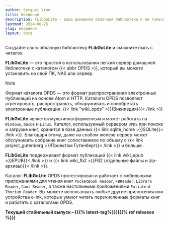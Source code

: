 ```yaml
---
author: Serguei Vine
title: Введение
description: FLibGoLite - ваша домашняя облачная библиотека и не только
lastmod: 2024-08-25
slug: введение
layout: docs
---
```


Создайте свою облачную библиотеку __FLibGoLite__ и смахните пыль с читалок

__FLibGoLite__ — это простой в использовании легкий сервер домашней библиотеки с каталогом {{< abbr OPDS >}}, который вы можете установить на свой ПК, NAS или сервер.  

> [!NOTE]
> Формат каталога OPDS — это формат распространения электронных публикаций на основе Atom и HTTP. Каталоги OPDS позволяют агрегировать, распространять, обнаруживать и приобретать электронные публикации. {{< link "wiki_opds" >}}(Википедия){{< /link >}}

__FLibGoLite__ является мультиплатформенным и может работать на `Windows`, `macOs` и `Linux`. Каталог, используемый сервером `OPDS` при поиске и загрузке книг, хранится в базе данных {{< link sqlite_home >}}SQLite{{< /link >}}. Благодаря этому, даже на слабом железе сервер может обслуживать собрание книг сопоставимое по объему с {{< link project_gutenberg >}}Проектом Гутенберг{{< /link >}} и больше. 

__FLibGoLite__ поддерживает формат публикаций {{< link wiki_epub >}}EPUB{{< /link >}} и {{< link wiki_fb2 >}}FB2 (отдельные файлы и zip-архивы){{< /link >}}.

Каталог __FLibGoLite__ OPDS протестирован и работает с мобильными приложениями для чтения книг `PocketBook Reader`, `FBReader`, `Librera Reader`, `Cool Reader`, а также настольными приложениями `Foliate` и `Thorium Reader`. Вы можете использовать любые другие приложения или устройства e-ink, которые умеют читать перечисленные форматы книг и работать с каталогами OPDS.

__Текущий стабильный выпуск – [{{% latest-tag%}}]({{% ref releases %}})__